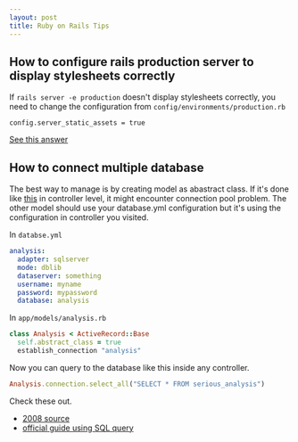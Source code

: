 ```yaml
---
layout: post
title: Ruby on Rails Tips
---
```


## How to configure rails production server to display stylesheets correctly
If `rails server -e production` doesn't display stylesheets correctly, you need to change the configuration from `config/environments/production.rb`

```
config.server_static_assets = true
```

[See this answer](http://stackoverflow.com/questions/3939513/rails-production-server-stylesheets-not-displaying)


## How to connect multiple database
The best way to manage is by creating model as abastract class. If it's done like [this](http://stackoverflow.com/questions/15408285/rails-3-execute-custom-sql-query-without-a-model) in controller level, it might encounter connection pool problem. The other model should use your database.yml configuration but it's using the configuration in controller you visited.

In `databse.yml`

```yaml
analysis:
  adapter: sqlserver
  mode: dblib
  dataserver: something
  username: myname
  password: mypassword
  database: analysis
```

In `app/models/analysis.rb`

```ruby
class Analysis < ActiveRecord::Base
  self.abstract_class = true
  establish_connection "analysis"
```

Now you can query to the database like this inside any controller.

```ruby
Analysis.connection.select_all("SELECT * FROM serious_analysis")
```

Check these out.

* [2008 source](http://blog.bitmelt.com/2008/10/connecting-to-multiple-database-in-ruby.html)
* [official guide using SQL query](http://guides.rubyonrails.org/active_record_querying.html#finding-by-sql)
